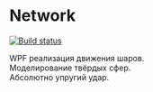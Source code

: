 # Network

[![Build status](https://ci.appveyor.com/api/projects/status/a8i1a27n1xlj5ix8/branch/model.vector?svg=true)](https://ci.appveyor.com/project/Tais1990/network-luh3g/branch/model.vector)

WPF реализация движения шаров.<br>
Моделирование твёрдых сфер.<br>
Абсолютно упругий удар.<br>
